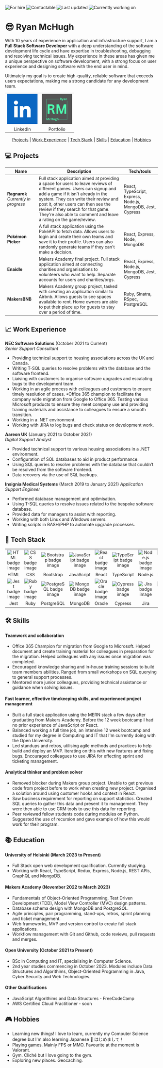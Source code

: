 ![For hire](https://img.shields.io/badge/Available%20for%20hire-Yes-blue)
![Contactable](https://img.shields.io/badge/Contactable-Absolutely-red)
![Last updated](https://img.shields.io/badge/Last%20updated-March%202023-green)
![Currently working on](https://img.shields.io/badge/Currently%20working%20on-Ragnarok-blueviolet)

# 😎 Ryan McHugh

With 10 years of experience in application and infrastructure support, I am a **Full Stack Software Developer** with a deep understanding of the software development life cycle and have expertise in troubleshooting, debugging and resolving technical issues. My experience in these areas has given me a unique perspective on software development, with a strong focus on user experience and designing software with the end user in mind.

Ultimately my goal is to create high-quality, reliable software that exceeds users expectations, making me a strong candidate for any development team.

<div align="center">
<table>
  <tr>
    <td align="center">
    <a href="https://www.linkedin.com/in/ryan-s-mchugh/"><img src="images/linkedin.png" width="100" alt="linkedin logo"></a>
    </td>
    <td align="center">
    <a href="https://ryanmchugh.netlify.app/"><img src="images/portfolio_logo.png" width="100" alt="portfolio logo"></a>
    </td>
  </tr>
  <tr>
    <td align="center">
      LinkedIn
    </td>
    <td align="center">
      Portfolio
    </td>
  </tr>
</table>

[Projects](#Projects) | [Work Experience](#Work-Experience) | [Tech Stack](#Tech-Stack) | [Skills](#Skills) | [Education](#Education) | [Hobbies](#Hobbies)

</div>

## 💻 Projects 

| Name                         | Description       | Tech/tools        |
| ---------------------------- | ----------------- | ----------------- |
| **Ragnarok** *Currently in progress* | Full stack application aimed at providing a space for users to leave reviews of different games. Users can signup and add a game if it isn't already in the system. They can write their review and post it, other users can then see the review if they search for that game. They're also able to comment and leave a rating on the game/review. | React, TypeScript, Express, Node.js, MongoDB, Jest, Cypress |
| **Pokémon Picker** | A full stack application using the PokéAPI to fetch data. Allows users to login and create their own teams and save it to their profile. Users can also randomly generate teams if they can't make a decision. | React, Express, Node, MongoDB |
| **Enaidle** | Makers Academy final project. Full stack application aimed at connecting charities and organisations to volunteers who want to help. Separate accounts for users and charities/orgs. | React, Express, Node.js, MongoDB, Jest, Cypress |
| **MakersBNB** | Makers Academy group project, tasked with creating an application similar to Airbnb. Allows guests to see spaces available to rent. Home owners are able to put their place up for guests to stay over a period of time. | Ruby, Sinatra, RSpec, PostgreSQL |

## 📈 Work Experience 

**NEC Software Solutions** (October 2021 to Current)  
_Senior Support Consultant_

- Providing technical support to housing associations
across the UK and Canada.
- Writing T-SQL queries to resolve problems with the database and the software frontend.
- Liaising with customers to organise software upgrades and escalating bugs to the development team.
- Working in an agile process with colleagues and customers to ensure timely resolution of cases. •Office 365 champion to facilitate the company wide migration from Google to Office 365. Testing various Microsoft products to ensure they meet company use and providing training materials and assistance to colleagues to ensure a smooth transition.
- Working in a .NET environment.
- Working with JIRA to log bugs and check status on development work.

**Aareon UK** (January 2021 to October 2021)  
_Digital Support Analyst_

- Provided technical support to various housing associations in a .NET environment.
- Configuration of SQL databases to aid in product performance.
- Using SQL queries to resolve problems with the database that couldn’t be resolved from the software frontend.
- Data recovery via the use of SQL backups.

**Insignia Medical Systems** (March 2019 to January 2021)
_Application Support Engineer_

- Performed database management and optimisation.
- Using T-SQL queries to resolve issues related to the bespoke software database.
- Provided data for managers to assist with reporting.
- Working with both Linux and Windows servers.
- Writing scripts in BASH/PHP to automate upgrade processes.


## 🚀 Tech Stack 
<table>
  <tr>
    <td align="center">
    <img src="https://user-images.githubusercontent.com/25181517/192158954-f88b5814-d510-4564-b285-dff7d6400dad.png" width="100" alt="HTML badge image">
    </td>
    <td align="center">
    <img src="https://user-images.githubusercontent.com/25181517/183898674-75a4a1b1-f960-4ea9-abcb-637170a00a75.png" width="100" alt="CSS badge image">
    </td>
    <td align="center">
    <img src="https://user-images.githubusercontent.com/25181517/183898054-b3d693d4-dafb-4808-a509-bab54cf5de34.png" width="100" alt="Bootstrap badge image">
    </td>
    <td align="center">
    <img src="https://user-images.githubusercontent.com/25181517/117447155-6a868a00-af3d-11eb-9cfe-245df15c9f3f.png" width="100" alt="JavaScript badge image">
    </td>
    <td align="center">
    <img src="https://user-images.githubusercontent.com/25181517/183897015-94a058a6-b86e-4e42-a37f-bf92061753e5.png" width="100" alt="React badge image">
    </td>
    <td align="center">
    <img src="https://user-images.githubusercontent.com/25181517/183890598-19a0ac2d-e88a-4005-a8df-1ee36782fde1.png" width="100" alt="TypeScript badge image">
    </td>
    <td align="center">
    <img src="https://user-images.githubusercontent.com/25181517/183568594-85e280a7-0d7e-4d1a-9028-c8c2209e073c.png" width="100" alt="Node.js badge image">
    </td>
    <td align="center">
    <img src="https://user-images.githubusercontent.com/25181517/183859966-a3462d8d-1bc7-4880-b353-e2cbed900ed6.png" width="100" alt="Express badge image">
    </td>
  </tr>
  <tr>
    <td align="center">
      HTML
    </td>
    <td align="center">
      CSS
    </td>
    <td align="center">
      Bootstrap
    </td>
    <td align="center">
      JavaScript
    </td>
    <td align="center">
      React
    </td>
    <td align="center">
      TypeScript
    </td>
    <td align="center">
      Node.js
    </td>
    <td align="center">
      Express
    </td>
  </tr>
  <tr>
    <td align="center">
    <img src="https://user-images.githubusercontent.com/25181517/187955005-f4ca6f1a-e727-497b-b81b-93fb9726268e.png" width="100" alt="Jest badge image">
    </td>
    <td align="center">
    <img src="https://user-images.githubusercontent.com/25181517/192603745-7d34df9e-7756-4756-a539-6a61badf7a80.png" width="100" alt="Ruby badge image">
    </td>
    <td align="center">
    <img src="https://user-images.githubusercontent.com/25181517/117208740-bfb78400-adf5-11eb-97bb-09072b6bedfc.png" width="100" alt="PostgreSQL badge image">
    </td>
    <td align="center">
    <img src="https://user-images.githubusercontent.com/25181517/182884177-d48a8579-2cd0-447a-b9a6-ffc7cb02560e.png" width="100" alt="MongoDB badge image">
    </td>
    <td align="center">
    <img src="https://user-images.githubusercontent.com/25181517/117208736-bdedc080-adf5-11eb-912f-61c7d43705f6.png" width="100" alt="Oracle badge image">
    </td>
    <td align="center">
    <img src="https://user-images.githubusercontent.com/68279555/200387386-276c709f-380b-46cc-81fd-f292985927a8.png" width="100" alt="Cypress badge image">
    </td>
    <td align="center">
    <img src="https://user-images.githubusercontent.com/25181517/183912952-83784e94-629d-4c34-a961-ae2ae795b662.png" width="100" alt="Jira badge image">
    </td>
    <td align="center">
    <img src="https://user-images.githubusercontent.com/25181517/192108372-f71d70ac-7ae6-4c0d-8395-51d8870c2ef0.png" width="100" alt="Git badge image">
    </td>
  </tr>
  <tr>
    <td align="center">
      Jest
    </td>
    <td align="center">
      Ruby
    </td>
    <td align="center">
      PostgreSQL
    </td>
    <td align="center">
      MongoDB
    </td>
    <td align="center">
      Oracle
    </td>
    <td align="center">
      Cypress
    </td>
    <td align="center">
      Jira
    </td>
    <td align="center">
      Git
    </td>
  </tr>
</table>

## 🛠 Skills 

#### Teamwork and collaboration
- Office 365 Champion for migration from Google to Microsoft. Helped document and create training material for colleagues in preparation for the migration. Helped colleagues with any issues once migration was completed.
- Encouraged knowledge sharing and in-house training sessions to build team members abilities. Ranged from small workshops on SQL querying to general support processes.
- Mentored more junior colleagues, providing technical assistance or guidance when solving issues.

#### Fast learner, effective timekeeping skills, and experienced project management
- Built a full stack application using the MERN stack a few days after graduating from Makers Academy. Before the 12 week bootcamp I had no prior experience of JavaScript or React.
- Balanced working a full time job, an intensive 12 week bootcamp and studied for my degree in Computing and IT that I'm currently doing with the Open University.
- Led standups and retros, utilising agile methods and practices to help build and deploy an MVP. Iterating on this with new features and fixing bugs. Encouraged colleagues to use JIRA for effecting sprint and ticketing management.

#### Analytical thinker and problem solver
- Removed blocker during Makers group project. Unable to get previous code from project before to work when creating new project. Organised a solution around using customer hooks and context in React.
- Saw business requirement for reporting on support statistics. Created SQL queries to gather this data and present it to management. They were then able to use CRM tools to use this data for reporting.
- Peer reviewed fellow students code during modules on Python. Suggested the use of recursion and gave example of how this would work for their program.


## 📚 Education 

#### University of Helsinki (March 2023 to Present)
- Full Stack open web development qualification. Currently studying.
- Working with React, TypeScript, Redux, Express, Node.js, REST APIs, GraphQL and MongoDB.

#### Makers Academy (November 2022 to March 2023)
- Fundamentals of Object-Oriented Programming, Test Driven Development (TDD), Model View Controller (MVC) design patterns.
- Database schema design with MongoDB and PostgreSQL.
- Agile principles, pair programming, stand-ups, retros, sprint planning and ticket management.
- Web frameworks, MVP and version control to create full stack applications.
- Workflow management with Git and Github, code reviews, pull requests and merges.


#### Open University (October 2021 to Present)

- BSc in Computing and IT, specialising in Computer Science.
- 2nd year studies commencing in October 2023. Modules include Data Structures and Algorithims, Object-Oriented Programming in Java, Cyber Security and Web Technologies.

#### Other Qualifications
- JavaScript Algorithims and Data Structures - FreeCodeCamp
- AWS Certified Cloud Practitioner - soon

## 🎮 Hobbies
- Learning new things! I love to learn, currently my Computer Science degree but I'm also learning Japanese  🍜  はじめまして！
- Playing games. Mainly FPS or MMO. Favourite at the moment is Valorant.
- Gym. Cliché but I love going to the gym.
- Exploring new places. Geocaching. 

